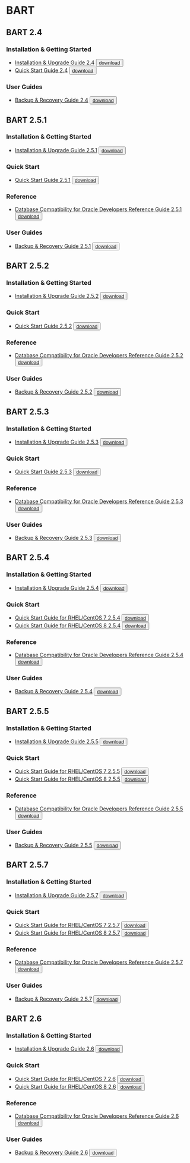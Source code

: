 # BART

## BART 2.4

### Installation & Getting Started
* [Installation & Upgrade Guide 2.4](https://media.githubusercontent.com/media/EnterpriseDB/docs-archive/main/docs/bart/2.4/edb_bart_inst.pdf) <button>[download](https://media.githubusercontent.com/media/EnterpriseDB/docs-archive/main/docs/bart/2.4/edb_bart_inst.pdf?download=true)</button>
* [Quick Start Guide 2.4](https://media.githubusercontent.com/media/EnterpriseDB/docs-archive/main/docs/bart/2.4/EDB_Postgres_Backup_and_Recovery_QuickStart_Guide_v2.4.pdf) <button>[download](https://media.githubusercontent.com/media/EnterpriseDB/docs-archive/main/docs/bart/2.4/EDB_Postgres_Backup_and_Recovery_QuickStart_Guide_v2.4.pdf?download=true)</button>

### User Guides
* [Backup & Recovery Guide 2.4](https://media.githubusercontent.com/media/EnterpriseDB/docs-archive/main/docs/bart/2.4/EDB_Postgres_Backup_and_Recovery_Guide_v2.4.pdf) <button>[download](https://media.githubusercontent.com/media/EnterpriseDB/docs-archive/main/docs/bart/2.4/EDB_Postgres_Backup_and_Recovery_Guide_v2.4.pdf?download=true)</button>

## BART 2.5.1

### Installation & Getting Started
* [Installation & Upgrade Guide 2.5.1](https://media.githubusercontent.com/media/EnterpriseDB/docs-archive/main/docs/bart/2.5.1/edb_bart_inst.pdf) <button>[download](https://media.githubusercontent.com/media/EnterpriseDB/docs-archive/main/docs/bart/2.5.1/edb_bart_inst.pdf?download=true)</button>

### Quick Start
* [Quick Start Guide 2.5.1](https://media.githubusercontent.com/media/EnterpriseDB/docs-archive/main/docs/bart/2.5.1/BART_QuickStart_Guide.pdf) <button>[download](https://media.githubusercontent.com/media/EnterpriseDB/docs-archive/main/docs/bart/2.5.1/BART_QuickStart_Guide.pdf?download=true)</button>

### Reference
* [Database Compatibility for Oracle Developers Reference Guide 2.5.1](https://media.githubusercontent.com/media/EnterpriseDB/docs-archive/main/docs/bart/2.5.1/EDB_Postgres_Backup_and_Recovery_Reference_Guide.pdf) <button>[download](https://media.githubusercontent.com/media/EnterpriseDB/docs-archive/main/docs/bart/2.5.1/EDB_Postgres_Backup_and_Recovery_Reference_Guide.pdf?download=true)</button>

### User Guides
* [Backup & Recovery Guide 2.5.1](https://media.githubusercontent.com/media/EnterpriseDB/docs-archive/main/docs/bart/2.5.1/EDB_Postgres_Backup_and_Recovery_User_Guide.pdf) <button>[download](https://media.githubusercontent.com/media/EnterpriseDB/docs-archive/main/docs/bart/2.5.1/EDB_Postgres_Backup_and_Recovery_User_Guide.pdf?download=true)</button>

## BART 2.5.2

### Installation & Getting Started
* [Installation & Upgrade Guide 2.5.2](https://media.githubusercontent.com/media/EnterpriseDB/docs-archive/main/docs/bart/2.5.2/edb_bart_inst.pdf) <button>[download](https://media.githubusercontent.com/media/EnterpriseDB/docs-archive/main/docs/bart/2.5.2/edb_bart_inst.pdf?download=true)</button>

### Quick Start
* [Quick Start Guide 2.5.2](https://media.githubusercontent.com/media/EnterpriseDB/docs-archive/main/docs/bart/2.5.2/BART_QuickStart_Guide.pdf) <button>[download](https://media.githubusercontent.com/media/EnterpriseDB/docs-archive/main/docs/bart/2.5.2/BART_QuickStart_Guide.pdf?download=true)</button>

### Reference
* [Database Compatibility for Oracle Developers Reference Guide 2.5.2](https://media.githubusercontent.com/media/EnterpriseDB/docs-archive/main/docs/bart/2.5.2/EDB_Postgres_Backup_and_Recovery_Reference_Guide.pdf) <button>[download](https://media.githubusercontent.com/media/EnterpriseDB/docs-archive/main/docs/bart/2.5.2/EDB_Postgres_Backup_and_Recovery_Reference_Guide.pdf?download=true)</button>

### User Guides
* [Backup & Recovery Guide 2.5.2](https://media.githubusercontent.com/media/EnterpriseDB/docs-archive/main/docs/bart/2.5.2/EDB_Postgres_Backup_and_Recovery_User_Guide.pdf) <button>[download](https://media.githubusercontent.com/media/EnterpriseDB/docs-archive/main/docs/bart/2.5.2/EDB_Postgres_Backup_and_Recovery_User_Guide.pdf?download=true)</button>

## BART 2.5.3

### Installation & Getting Started
* [Installation & Upgrade Guide 2.5.3](https://media.githubusercontent.com/media/EnterpriseDB/docs-archive/main/docs/bart/2.5.3/edb_bart_inst.pdf) <button>[download](https://media.githubusercontent.com/media/EnterpriseDB/docs-archive/main/docs/bart/2.5.3/edb_bart_inst.pdf?download=true)</button>

### Quick Start
* [Quick Start Guide 2.5.3](https://media.githubusercontent.com/media/EnterpriseDB/docs-archive/main/docs/bart/2.5.3/edb_bart_qs.pdf) <button>[download](https://media.githubusercontent.com/media/EnterpriseDB/docs-archive/main/docs/bart/2.5.3/edb_bart_qs.pdf?download=true)</button>

### Reference
* [Database Compatibility for Oracle Developers Reference Guide 2.5.3](https://media.githubusercontent.com/media/EnterpriseDB/docs-archive/main/docs/bart/2.5.3/edb_bart_ref.pdf) <button>[download](https://media.githubusercontent.com/media/EnterpriseDB/docs-archive/main/docs/bart/2.5.3/edb_bart_ref.pdf?download=true)</button>

### User Guides
* [Backup & Recovery Guide 2.5.3](https://media.githubusercontent.com/media/EnterpriseDB/docs-archive/main/docs/bart/2.5.3/edb_bart_user.pdf) <button>[download](https://media.githubusercontent.com/media/EnterpriseDB/docs-archive/main/docs/bart/2.5.3/edb_bart_user.pdf?download=true)</button>


## BART 2.5.4

### Installation & Getting Started
* [Installation & Upgrade Guide 2.5.4](https://media.githubusercontent.com/media/EnterpriseDB/docs-archive/main/docs/bart/2.5.4/edb_bart_inst.pdf) <button>[download](https://media.githubusercontent.com/media/EnterpriseDB/docs-archive/main/docs/bart/2.5.4/edb_bart_inst.pdf?download=true)</button>

### Quick Start
* [Quick Start Guide for RHEL/CentOS 7 2.5.4](https://media.githubusercontent.com/media/EnterpriseDB/docs-archive/main/docs/bart/2.5.4/edb_bart_qs_7.pdf) <button>[download](https://media.githubusercontent.com/media/EnterpriseDB/docs-archive/main/docs/bart/2.5.4/edb_bart_qs_7.pdf?download=true)</button>
* [Quick Start Guide for RHEL/CentOS 8 2.5.4](https://media.githubusercontent.com/media/EnterpriseDB/docs-archive/main/docs/bart/2.5.4/edb_bart_qs_8.pdf) <button>[download](https://media.githubusercontent.com/media/EnterpriseDB/docs-archive/main/docs/bart/2.5.4/edb_bart_qs_8.pdf?download=true)</button>

### Reference
* [Database Compatibility for Oracle Developers Reference Guide 2.5.4](https://media.githubusercontent.com/media/EnterpriseDB/docs-archive/main/docs/bart/2.5.4/edb_bart_ref.pdf) <button>[download](https://media.githubusercontent.com/media/EnterpriseDB/docs-archive/main/docs/bart/2.5.4/edb_bart_ref.pdf?download=true)</button>

### User Guides
* [Backup & Recovery Guide 2.5.4](https://media.githubusercontent.com/media/EnterpriseDB/docs-archive/main/docs/bart/2.5.4/edb_bart_user.pdf) <button>[download](https://media.githubusercontent.com/media/EnterpriseDB/docs-archive/main/docs/bart/2.5.4/edb_bart_user.pdf?download=true)</button>

## BART 2.5.5

### Installation & Getting Started
* [Installation & Upgrade Guide 2.5.5](https://media.githubusercontent.com/media/EnterpriseDB/docs-archive/main/docs/bart/2.5.5/edb_bart_inst.pdf) <button>[download](https://media.githubusercontent.com/media/EnterpriseDB/docs-archive/main/docs/bart/2.5.5/edb_bart_inst.pdf?download=true)</button>

### Quick Start
* [Quick Start Guide for RHEL/CentOS 7 2.5.5](https://media.githubusercontent.com/media/EnterpriseDB/docs-archive/main/docs/bart/2.5.5/edb_bart_qs_7.pdf) <button>[download](https://media.githubusercontent.com/media/EnterpriseDB/docs-archive/main/docs/bart/2.5.5/edb_bart_qs_7.pdf?download=true)</button>
* [Quick Start Guide for RHEL/CentOS 8 2.5.5](https://media.githubusercontent.com/media/EnterpriseDB/docs-archive/main/docs/bart/2.5.5/edb_bart_qs_8.pdf) <button>[download](https://media.githubusercontent.com/media/EnterpriseDB/docs-archive/main/docs/bart/2.5.5/edb_bart_qs_8.pdf?download=true)</button>

### Reference
* [Database Compatibility for Oracle Developers Reference Guide 2.5.5](https://media.githubusercontent.com/media/EnterpriseDB/docs-archive/main/docs/bart/2.5.5/edb_bart_ref.pdf) <button>[download](https://media.githubusercontent.com/media/EnterpriseDB/docs-archive/main/docs/bart/2.5.5/edb_bart_ref.pdf?download=true)</button>

### User Guides
* [Backup & Recovery Guide 2.5.5](https://media.githubusercontent.com/media/EnterpriseDB/docs-archive/main/docs/bart/2.5.5/edb_bart_user.pdf) <button>[download](https://media.githubusercontent.com/media/EnterpriseDB/docs-archive/main/docs/bart/2.5.5/edb_bart_user.pdf?download=true)</button>

## BART 2.5.7

### Installation & Getting Started
* [Installation & Upgrade Guide 2.5.7](https://media.githubusercontent.com/media/EnterpriseDB/docs-archive/main/docs/bart/2.5.7/edb_bart_inst.pdf) <button>[download](https://media.githubusercontent.com/media/EnterpriseDB/docs-archive/main/docs/bart/2.5.7/edb_bart_inst.pdf?download=true)</button>

### Quick Start
* [Quick Start Guide for RHEL/CentOS 7 2.5.7](https://media.githubusercontent.com/media/EnterpriseDB/docs-archive/main/docs/bart/2.5.7/edb_bart_qs_7.pdf) <button>[download](https://media.githubusercontent.com/media/EnterpriseDB/docs-archive/main/docs/bart/2.5.7/edb_bart_qs_7.pdf?download=true)</button>
* [Quick Start Guide for RHEL/CentOS 8 2.5.7](https://media.githubusercontent.com/media/EnterpriseDB/docs-archive/main/docs/bart/2.5.7/edb_bart_qs_8.pdf) <button>[download](https://media.githubusercontent.com/media/EnterpriseDB/docs-archive/main/docs/bart/2.5.7/edb_bart_qs_8.pdf?download=true)</button>

### Reference
* [Database Compatibility for Oracle Developers Reference Guide 2.5.7](https://media.githubusercontent.com/media/EnterpriseDB/docs-archive/main/docs/bart/2.5.7/edb_bart_ref.pdf) <button>[download](https://media.githubusercontent.com/media/EnterpriseDB/docs-archive/main/docs/bart/2.5.7/edb_bart_ref.pdf?download=true)</button>

### User Guides
* [Backup & Recovery Guide 2.5.7](https://media.githubusercontent.com/media/EnterpriseDB/docs-archive/main/docs/bart/2.5.7/edb_bart_user.pdf) <button>[download](https://media.githubusercontent.com/media/EnterpriseDB/docs-archive/main/docs/bart/2.5.7/edb_bart_user.pdf?download=true)</button>

## BART 2.6

### Installation & Getting Started
* [Installation & Upgrade Guide 2.6](https://media.githubusercontent.com/media/EnterpriseDB/docs-archive/main/docs/bart/2.6/edb_bart_inst.pdf) <button>[download](https://media.githubusercontent.com/media/EnterpriseDB/docs-archive/main/docs/bart/2.6/edb_bart_inst.pdf?download=true)</button>

### Quick Start
* [Quick Start Guide for RHEL/CentOS 7 2.6](https://media.githubusercontent.com/media/EnterpriseDB/docs-archive/main/docs/bart/2.6/edb_bart_qs_7.pdf) <button>[download](https://media.githubusercontent.com/media/EnterpriseDB/docs-archive/main/docs/bart/2.6/edb_bart_qs_7.pdf?download=true)</button>
* [Quick Start Guide for RHEL/CentOS 8 2.6](https://media.githubusercontent.com/media/EnterpriseDB/docs-archive/main/docs/bart/2.6/edb_bart_qs_8.pdf) <button>[download](https://media.githubusercontent.com/media/EnterpriseDB/docs-archive/main/docs/bart/2.6/edb_bart_qs_8.pdf?download=true)</button>

### Reference
* [Database Compatibility for Oracle Developers Reference Guide 2.6](https://media.githubusercontent.com/media/EnterpriseDB/docs-archive/main/docs/bart/2.6/edb_bart_ref.pdf) <button>[download](https://media.githubusercontent.com/media/EnterpriseDB/docs-archive/main/docs/bart/2.6/edb_bart_ref.pdf?download=true)</button>

### User Guides
* [Backup & Recovery Guide 2.6](https://media.githubusercontent.com/media/EnterpriseDB/docs-archive/main/docs/bart/2.6/edb_bart_user.pdf) <button>[download](https://media.githubusercontent.com/media/EnterpriseDB/docs-archive/main/docs/bart/2.6/edb_bart_user.pdf?download=true)</button>


